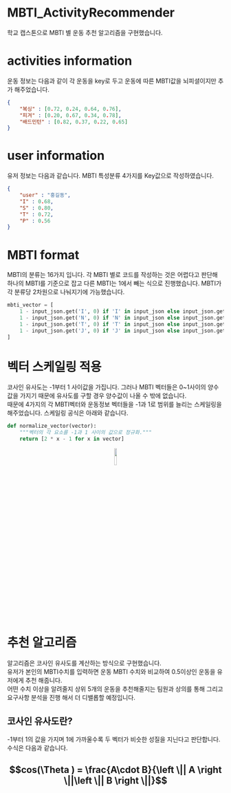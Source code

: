 # MBTI_ActivityRecommender
학교 캡스톤으로 MBTI 별 운동 추천 알고리즘을 구현했습니다.

# activities information
운동 정보는 다음과 같이 각 운동을 key로 두고 운동에 따른 MBTI값을 뇌피셜이지만 추가 해주었습니다.
```json
{
    "복싱" : [0.72, 0.24, 0.64, 0.76],
    "피겨" : [0.20, 0.67, 0.34, 0.78],
    "배드민턴" : [0.82, 0.37, 0.22, 0.65]
}
```

# user information
유저 정보는 다음과 같습니다. MBTI 특성분류 4가지를 Key값으로 작성하였습니다.
```json
{
    "user" : "홍길동",
    "I" : 0.68,
    "S" : 0.80,
    "T" : 0.72,
    "P" : 0.56
}
```

# MBTI format
MBTI의 분류는 16가지 입니다. 각 MBTI 별로 코드를 작성하는 것은 어렵다고 판단해 하나의 MBTI를 기준으로 잡고 다른 MBTI는 1에서 빼는 식으로 진행했습니다. MBTI가 각 분류당 2차원으로 나눠지기에 가능했습니다.
```python
mbti_vector = [
    1 - input_json.get('I', 0) if 'I' in input_json else input_json.get('E', 0),
    1 - input_json.get('N', 0) if 'N' in input_json else input_json.get('S', 0),
    1 - input_json.get('T', 0) if 'T' in input_json else input_json.get('F', 0),
    1 - input_json.get('J', 0) if 'J' in input_json else input_json.get('P', 0)
]
```

# 벡터 스케일링 적용
코사인 유사도는 -1부터 1 사이값을 가집니다. 그러나 MBTI 벡터들은 0~1사이의 양수 값을 가지기 때문에 유사도를 구할 경우 양수값이 나올 수 밖에 없습니다.<br>
때문에 4가지의 각 MBTI벡터와 운동정보 벡터들을 -1과 1로 범위를 늘리는 스케일링을 해주었습니다. 스케일링 공식은 아래와 같습니다. <br>
```python
def normalize_vector(vector):
    """벡터의 각 요소를 -1과 1 사이의 값으로 정규화."""
    return [2 * x - 1 for x in vector]
```
<p align="center">
  <img src="https://github.com/StatisticsFox/MBTI_ActivityRecommender/assets/92065443/984b45ec-402b-4404-b2d3-622b658dfb8c" width="10%" height="auto" />
</p>

# 추천 알고리즘
알고리즘은 코사인 유사도를 계산하는 방식으로 구현했습니다. <br>
유저가 본인의 MBTI수치를 입력하면 운동 MBTI 수치와 비교하여 0.5이상인 운동을 유저에게 추천 해줍니다.<br>
어떤 수치 이상을 알려줄지 상위 5개의 운동을 추천해줄지는 팀원과 상의를 통해 그리고 요구사항 분석을 진행 해서 더 디밸롭할 예정입니다.

## 코사인 유사도란?
-1부터 1의 값을 가지며 1에 가까울수록 두 벡터가 비슷한 성질을 지닌다고 판단합니다.
수식은 다음과 같습니다.<br>
## $$cos(\Theta ) = \frac{A\cdot B}{\left \|| A \right \||\left \|| B \right \||}$$

 
